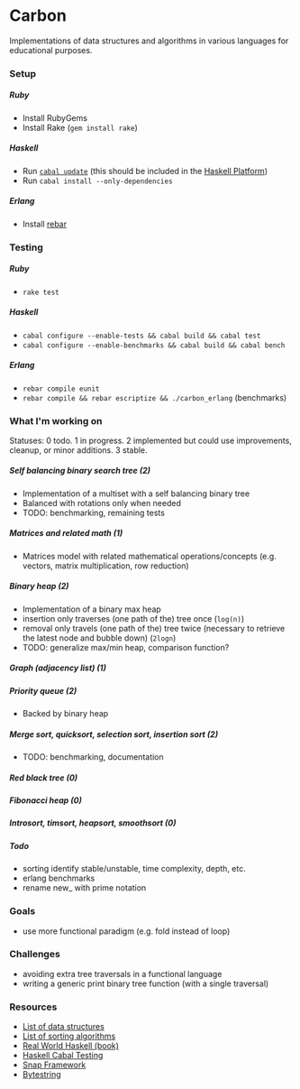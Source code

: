 Carbon
======

Implementations of data structures and algorithms in various languages for educational purposes.

### Setup
##### Ruby
- Install RubyGems
- Install Rake (`gem install rake`)

##### Haskell
- Run [`cabal update`][7] (this should be included in the [Haskell Platform][6])
- Run `cabal install --only-dependencies`

##### Erlang
- Install [rebar][8]

### Testing
##### Ruby
- `rake test`

##### Haskell
- `cabal configure --enable-tests && cabal build && cabal test`
- `cabal configure --enable-benchmarks && cabal build && cabal bench`

##### Erlang
- `rebar compile eunit`
- `rebar compile && rebar escriptize && ./carbon_erlang` (benchmarks)

### What I'm working on
Statuses: 0 todo. 1 in progress. 2 implemented but could use improvements, cleanup, or minor additions. 3 stable.

##### Self balancing binary search tree (2)
- Implementation of a multiset with a self balancing binary tree
- Balanced with rotations only when needed
- TODO: benchmarking, remaining tests

##### Matrices and related math (1)
- Matrices model with related mathematical operations/concepts (e.g. vectors, matrix multiplication, row reduction)

##### Binary heap (2)
- Implementation of a binary max heap
- insertion only traverses (one path of the) tree once (`log(n)`)
- removal only travels (one path of the) tree twice (necessary to retrieve the latest node and bubble down) (`2logn`)
- TODO: generalize max/min heap, comparison function?

##### Graph (adjacency list) (1)

##### Priority queue (2)
- Backed by binary heap

##### Merge sort, quicksort, selection sort, insertion sort (2)
- TODO: benchmarking, documentation

##### Red black tree (0)

##### Fibonacci heap (0)

##### Introsort, timsort, heapsort, smoothsort (0)

##### Todo
- sorting identify stable/unstable, time complexity, depth, etc.
- erlang benchmarks
- rename new_ with prime notation

### Goals
- use more functional paradigm (e.g. fold instead of loop)

### Challenges
- avoiding extra tree traversals in a functional language
- writing a generic print binary tree function (with a single traversal)

### Resources
- [List of data structures][1]
- [List of sorting algorithms][2]
- [Real World Haskell (book)][3]
- [Haskell Cabal Testing][4]
- [Snap Framework][5]
- [Bytestring][9]

[1]: http://en.wikipedia.org/wiki/List_of_data_structures
[2]: http://en.wikipedia.org/wiki/List_of_algorithms#Sequence_Sorting
[3]: http://book.realworldhaskell.org/
[4]: http://www.haskell.org/cabal/users-guide/developing-packages.html
[5]: https://github.com/snapframework/snap-core
[6]: http://www.haskell.org/platform/linux.html
[7]: http://www.haskell.org/haskellwiki/Cabal-Install
[8]: https://github.com/basho/rebar
[9]: https://github.com/ghc/packages-bytestring